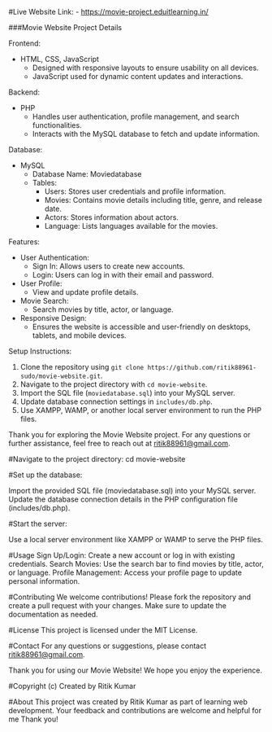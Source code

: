 #Live Website Link: - https://movie-project.eduitlearning.in/


###Movie Website Project Details

Frontend:

- HTML, CSS, JavaScript
  - Designed with responsive layouts to ensure usability on all devices.
  - JavaScript used for dynamic content updates and interactions.

Backend:

- PHP
  - Handles user authentication, profile management, and search functionalities.
  - Interacts with the MySQL database to fetch and update information.

Database:

- MySQL
  - Database Name: Moviedatabase
  - Tables:
    - Users: Stores user credentials and profile information.
    - Movies: Contains movie details including title, genre, and release date.
    - Actors: Stores information about actors.
    - Language: Lists languages available for the movies.

Features:

- User Authentication:
  - Sign In: Allows users to create new accounts.
  - Login: Users can log in with their email and password.
- User Profile:
  - View and update profile details.
- Movie Search:
  - Search movies by title, actor, or language.
- Responsive Design:
  - Ensures the website is accessible and user-friendly on desktops, tablets, and mobile devices.

Setup Instructions:

1. Clone the repository using `git clone https://github.com/ritik88961-sudo/movie-website.git`.
2. Navigate to the project directory with `cd movie-website`.
3. Import the SQL file (`moviedatabase.sql`) into your MySQL server.
4. Update database connection settings in `includes/db.php`.
5. Use XAMPP, WAMP, or another local server environment to run the PHP files.

Thank you for exploring the Movie Website project. For any questions or further assistance, feel free to reach out at ritik88961@gmail.com.

#Navigate to the project directory:
cd movie-website

#Set up the database:

Import the provided SQL file (moviedatabase.sql) into your MySQL server.
Update the database connection details in the PHP configuration file (includes/db.php).

#Start the server:

Use a local server environment like XAMPP or WAMP to serve the PHP files.

#Usage
Sign Up/Login: Create a new account or log in with existing credentials.
Search Movies: Use the search bar to find movies by title, actor, or language.
Profile Management: Access your profile page to update personal information.

#Contributing
We welcome contributions! Please fork the repository and create a pull request with your changes. Make sure to update the documentation as needed.

#License
This project is licensed under the MIT License.

#Contact
For any questions or suggestions, please contact ritik88961@gmail.com.

Thank you for using our Movie Website! We hope you enjoy the experience.

#Copyright
(c) Created by Ritik Kumar

#About
This project was created by Ritik Kumar as part of learning web development. Your feedback and contributions are welcome and helpful for me
Thank you!

